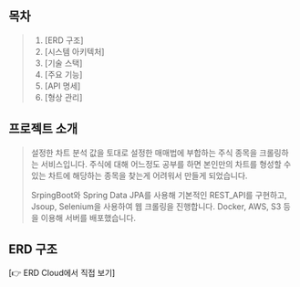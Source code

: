 ## 목차
> 1. [ERD 구조]
> 2. [시스템 아키텍처]
> 3. [기술 스택]
> 4. [주요 기능]
> 5. [API 명세]
> 6. [형상 관리]

## 프로젝트 소개
> 설정한 차트 분석 값을 토대로 설정한 매매법에 부합하는 주식 종목을 크롤링하는 서비스입니다.
> 주식에 대해 어느정도 공부를 하면 본인만의 차트를 형성할 수 있는 차트에 해당하는 종목을 찾는게 어려워서 만들게 되었습니다.
>
> SrpingBoot와 Spring Data JPA를 사용해 기본적인 REST_API를 구현하고,
> Jsoup, Selenium을 사용하여 웹 크롤링을 진행합니다.
> Docker, AWS, S3 등을 이용해 서버를 배포했습니다.

## ERD 구조
[👉 ERD Cloud에서 직접 보기]
